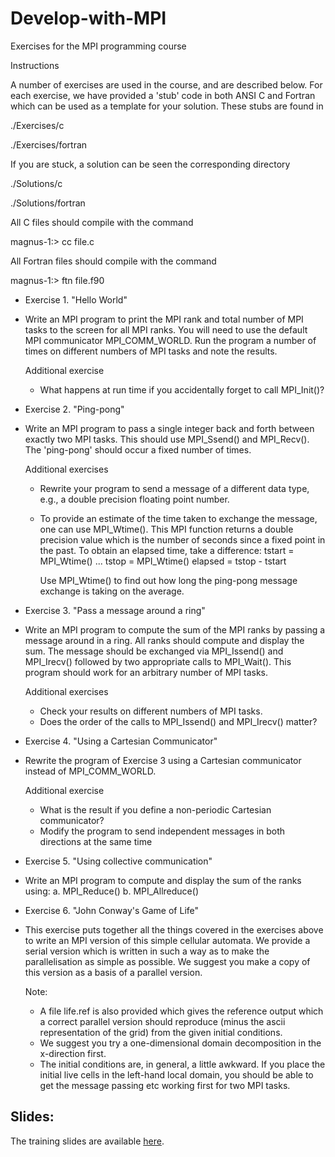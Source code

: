 # Develop-with-MPI
Exercises for the MPI programming course


Instructions

A number of exercises are used in the course, and are described below.
For each exercise, we have provided a 'stub' code in both ANSI C and
Fortran which can be used as a template for your solution. These stubs
are found in

./Exercises/c

./Exercises/fortran

If you are stuck, a solution can be seen the corresponding directory

./Solutions/c

./Solutions/fortran

All C files should compile with the command

magnus-1:> cc file.c

All Fortran files should compile with the command

magnus-1:> ftn file.f90


* Exercise 1. "Hello World"

- Write an MPI program to print the MPI rank and total number of MPI tasks
  to the screen for all MPI ranks. You will need to use the default MPI
  communicator MPI_COMM_WORLD. Run the program a number of times on
  different numbers of MPI tasks and note the results.

  Additional exercise
  - What happens at run time if you accidentally forget to call MPI_Init()?

* Exercise 2. "Ping-pong"

- Write an MPI program to pass a single integer back and forth between
  exactly two MPI tasks. This should use MPI_Ssend() and MPI_Recv().
  The 'ping-pong' should occur a fixed number of times.

  Additional exercises
  - Rewrite your program to send a message of a different data type,
    e.g., a double precision floating point number.
  - To provide an estimate of the time taken to exchange the message,
    one can use MPI_Wtime(). This MPI function returns a double
    precision value which is the number of seconds since a fixed
    point in the past. To obtain an elapsed time, take a difference:
      tstart = MPI_Wtime()
      ...
      tstop  = MPI_Wtime()
      elapsed = tstop - tstart

    Use MPI_Wtime() to find out how long the ping-pong message exchange
    is taking on the average.

* Exercise 3. "Pass a message around a ring"

- Write an MPI program to compute the sum of the MPI ranks by passing
  a message around in a ring. All ranks should compute and display
  the sum. The message should be exchanged via MPI_Issend() and MPI_Irecv()
  followed by two appropriate calls to MPI_Wait(). This program should
  work for an arbitrary number of MPI tasks.

  Additional exercises
  - Check your results on different numbers of MPI tasks.
  - Does the order of the calls to MPI_Issend() and MPI_Irecv() matter?

* Exercise 4. "Using a Cartesian Communicator"

- Rewrite the program of Exercise 3 using a Cartesian communicator instead
  of MPI_COMM_WORLD.

  Additional exercise
  - What is the result if you define a non-periodic Cartesian communicator?
  - Modify the program to send independent messages in both directions at the
    same time

* Exercise 5. "Using collective communication"

- Write an MPI program to compute and display the sum of the ranks using:
  a. MPI_Reduce()
  b. MPI_Allreduce()

* Exercise 6. "John Conway's Game of Life"

- This exercise puts together all the things covered in the exercises
  above to write an MPI version of this simple cellular automata. We
  provide a serial version which is written in such a way as to make
  the parallelisation as simple as possible. We suggest you make a
  copy of this version as a basis of a parallel version.

  Note:
  - A file life.ref is also provided which gives the reference output
    which a correct parallel version should reproduce (minus the ascii
    representation of the grid) from the given initial conditions.
  - We suggest you try a one-dimensional domain decomposition in the
    x-direction first.
  - The initial conditions are, in general, a little awkward. If you
    place the initial live cells in the left-hand local domain, you
    should be able to get the message passing etc working first for
    two MPI tasks.

Slides:
-------
The training slides are available [here](https://support.pawsey.org.au/documentation/display/US/Training+Material).
